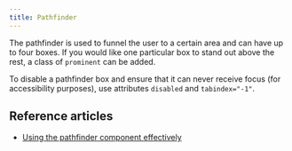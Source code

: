 ```yaml
---
title: Pathfinder
---
```

The pathfinder is used to funnel the user to a certain area and can have up to four boxes. If you would like one particular box to stand out above the rest, a class of ```prominent``` can be added.

To disable a pathfinder box and ensure that it can never receive focus (for accessibility purposes), use attributes <code>disabled</code> and <code>tabindex="-1"</code>.

## Reference articles
* [Using the pathfinder component effectively](/using-the-pathfinder-component-effectively)
